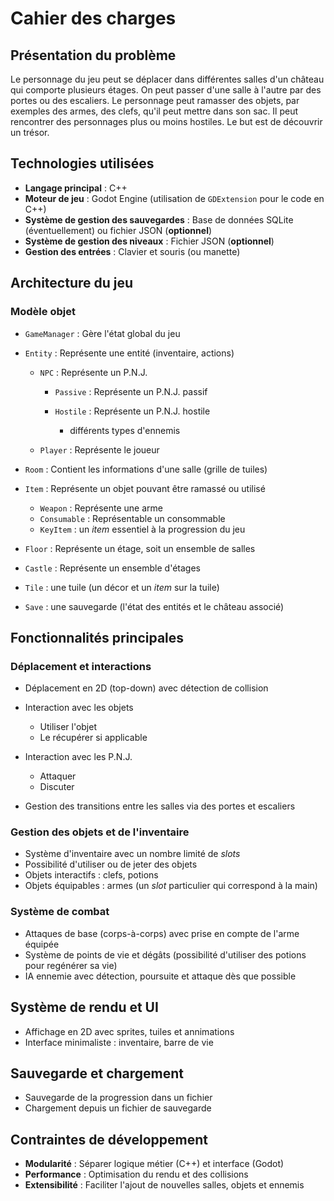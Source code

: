 # Cahier des charges

## Présentation du problème

Le personnage du jeu peut se déplacer dans différentes salles d'un château qui comporte plusieurs étages.
On peut passer d'une salle à l'autre par des portes ou des escaliers.
Le personnage peut ramasser des objets, par exemples des armes, des clefs, qu'il peut mettre dans son sac.
Il peut rencontrer des personnages plus ou moins hostiles.
Le but est de découvrir un trésor.

## Technologies utilisées

- **Langage principal** : C++
- **Moteur de jeu** : Godot Engine (utilisation de `GDExtension` pour le code en C++)
- **Système de gestion des sauvegardes** : Base de données SQLite (éventuellement) ou fichier JSON (**optionnel**)
- **Système de gestion des niveaux** : Fichier JSON (**optionnel**)
- **Gestion des entrées** : Clavier et souris (ou manette)

## Architecture du jeu

### Modèle objet

- `GameManager` : Gère l'état global du jeu

- `Entity` : Représente une entité (inventaire, actions)
  - `NPC` : Représente un P.N.J.
    - `Passive` : Représente un P.N.J. passif

    - `Hostile` : Représente un P.N.J. hostile
      - différents types d'ennemis

  - `Player` : Représente le joueur

- `Room` : Contient les informations d'une salle (grille de tuiles)

- `Item` : Représente un objet pouvant être ramassé ou utilisé
  - `Weapon` : Représente une arme
  - `Consumable` : Représentable un consommable
  - `KeyItem` : un _item_ essentiel à la progression du jeu

- `Floor` : Représente un étage, soit un ensemble de salles
- `Castle` : Représente un ensemble d'étages
- `Tile` : une tuile (un décor et un _item_ sur la tuile)
- `Save` : une sauvegarde (l'état des entités et le château associé)

## Fonctionnalités principales

### Déplacement et interactions

- Déplacement en 2D (top-down) avec détection de collision

- Interaction avec les objets
  - Utiliser l'objet
  - Le récupérer si applicable

- Interaction avec les P.N.J.
  - Attaquer
  - Discuter

- Gestion des transitions entre les salles via des portes et escaliers

### Gestion des objets et de l'inventaire

- Système d'inventaire avec un nombre limité de _slots_
- Possibilité d'utiliser ou de jeter des objets
- Objets interactifs : clefs, potions
- Objets équipables : armes (un _slot_ particulier qui correspond à la main)

### Système de combat

- Attaques de base (corps-à-corps) avec prise en compte de l'arme équipée
- Système de points de vie et dégâts (possibilité d'utiliser des potions pour regénérer sa vie)
- IA ennemie avec détection, poursuite et attaque dès que possible

## Système de rendu et UI

- Affichage en 2D avec sprites, tuiles et annimations
- Interface minimaliste : inventaire, barre de vie

## Sauvegarde et chargement

- Sauvegarde de la progression dans un fichier
- Chargement depuis un fichier de sauvegarde

## Contraintes de développement

- **Modularité** : Séparer logique métier (C++) et interface (Godot)
- **Performance** : Optimisation du rendu et des collisions
- **Extensibilité** : Faciliter l'ajout de nouvelles salles, objets et ennemis
